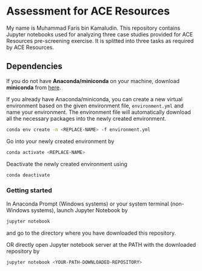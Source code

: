 # Assessment for ACE Resources

My name is Muhammad Faris bin Kamaludin. This repository contains Jupyter notebooks used for analyzing three case studies provided for ACE Resources pre-screening exercise. It is splitted into  three tasks as required by ACE Resources.

## Dependencies

If you do not have **Anaconda/miniconda** on your machine, download **miniconda** from [here](https://docs.conda.io/en/latest/miniconda.html).

If you already have Anaconda/miniconda, you can create a new virtual environment based on the given environment file, `environment.yml` and name your environment. The environment file will automatically download all the necessary packages into the newly created environment. 
```sh
conda env create -n <REPLACE-NAME> -f environment.yml
```

Go into your newly created environment by
```sh
conda activate <REPLACE-NAME>
```

Deactivate the newly created environment using 
```sh
conda deactivate
```

### Getting started
In Anaconda Prompt (Windows systems) or your system terminal (non-Windows systems), launch Jupyter Notebook by 
```sh
jupyter notebook
```

and go to the directory where you have downloaded this repository.


OR directly open Jupyter notebook server at the PATH with the downloaded repository by 
```sh
jupyter notebook <YOUR-PATH-DOWNLOADED-REPOSITORY>
```
